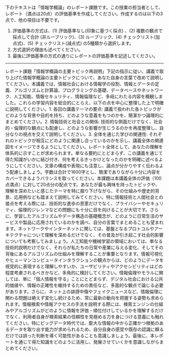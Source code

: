 下のテキストは「情報学概論」のレポート課題です。この授業の担当者として、レポート（満点は20点）の評価基準を作成してください。作成するのは以下の3点で、他の項目は不要です。

1. 評価基準の方式は、(1) 評価基準なし(印象に基づく採点) 、(2) 複数の観点で採点して合計  (非ルーブリック)、(3) ルーブリック、(4) チェックリスト(加点式)、(5) チェックリスト(減点式) の5種類から選択します。
2. 方式選択の理由も述べてください。
3. 最後に評価基準の方式の通りにレポートの評価基準を記述してください。

---------------------------------------
レポート課題「情報学概論の主要トピック再説明」下記の指示に従い、講義で取り上げた情報学概論の主要トピックについて、あなた自身の言葉で改めて説明してください。本講義では、情報社会における情報学の役割、情報とデータの定義、アルゴリズムと計算論、プログラミングの基礎、データベースやネットワーク、人工知能、情報セキュリティ、情報倫理など、多岐にわたる内容を概観しました。これらの学習内容を総合的にとらえ、以下の点を中心に整理した上で明確に説明してください。1. 各回の講義テーマの要点: 講義で扱われた各トピックがどのような背景や目的を持ち、どのような意義をもつのかを、簡潔かつ論理的にまとめてください。2. 情報技術と社会との関係: 技術的な側面だけでなく、社会的・倫理的な観点にも配慮し、どのような影響が生じうるのかを再度整理し、自分なりの視点を交えて説明してください。3. 全体を通じた学びの関連性: それぞれのトピックが相互にどのように関連し合っているのかを示し、講義全体の関連図をイメージできるようにしてください。レポート全体として、あなたの理解を体系的に示すことが求められます。単なる要約にとどまらず、この講義を通じて得た知識がいかに結び付き、何を考えるきっかけとなったのかを明確に述べるようにしてください。文章の構成や表現にも注意し、論点が分かりやすく伝わるよう配慮しましょう。字数は合計で1600字とし、簡潔でありながら十分に内容をカバーできるようバランスを取ってください。本課題は本講義全体の評価（100点満点）に対して20点分の配点です。あなたが最も興味を持ったトピックや、理解を深めたいと感じたテーマを特に掘り下げながら、その仕組みや歴史的背景、応用例なども踏まえて説明してみてください。特に情報技術と人間社会との接点を考える際には、技術的な進歩の恩恵だけでなく、プライバシーやセキュリティ、倫理的ジレンマなどの問題にも十分に目を向けることが大切です。さらに、学習したアルゴリズムやデータ構造の基礎概念が、どのように日常生活のサービスや製品に応用されているのかを調べ、自分の言葉でまとめることも望まれます。ネットワークやインターネットに関しては、基盤となるプロトコルやアーキテクチャについて理解を深めるだけでなく、その普及が引き起こす社会的影響についても考察してみましょう。人工知能や機械学習の領域においては、単なる技術的説明だけでなく、それらが私たちの日常や産業に与える変化、そしてその背後にあるアルゴリズムの仕組みを理解することが重要となります。情報可視化やヒューマンコンピュータインタラクションの観点からは、どのようにデータを視覚的に表現すると理解しやすいか、ユーザビリティやアクセシビリティはどの程度考慮されるべきかなど、多角的に検討してください。情報倫理やモラルに関しては、単に「個人情報を守る」ことにとどまらず、デジタル社会における公共的価値や、情報の正確性を維持するための責任など、多面的な観点で論じる必要があります。さらに、ネット上の誹謗中傷やフェイクニュースなど、情報倫理に関わる問題は絶えず変化し続けるため、常に最新の動向を把握する姿勢も求められます。情報検索や情報アクセスの手法を説明する際には、検索エンジンの仕組みやアルゴリズムがどのように情報を評価・順位付けしているかを理解するだけでなく、利用者自身が検索結果の信頼性を見極める力を身につける意義にも触れてください。特にビッグデータ時代では、膨大な情報の中から正確かつ根拠のあるデータを取り出す能力が求められるため、自分自身の感覚や既存の認識に頼るだけでは誤った判断を導く可能性があることも意識しましょう。最後に、本レポートを通じて得た知識をどのように活用し、発展させていくかを意識しながらまとめてください。